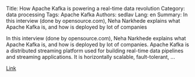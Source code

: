 Title: How Apache Kafka is powering a real-time data revolution
Category: data processing
Tags: Apache Kafka
Authors: sedlav
Lang: en
Summary: In this interview (done by opensource.com), Neha Narkhede explains what Apache Kafka is, and how is deployed by lot of companies

In this interview (done by opensource.com), Neha Narkhede explains what Apache Kafka is, and how is deployed by lot of companies.  Apache Kafka is a distributed streaming platform used for building real-time data pipelines and streaming applications. It is horizontally scalable, fault-tolerant, ...

[Link](https://opensource.com/business/16/10/all-things-open-interview-neha-narkhede) 
